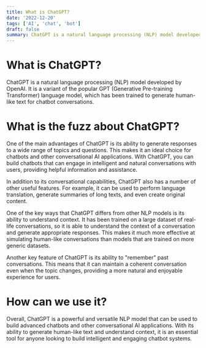 ```yaml
---
title: What is ChatGPT?
date: '2022-12-20'
tags: ['AI', 'chat', 'bot']
draft: false
summary: ChatGPT is a natural language processing (NLP) model developed by OpenAI.
---
```


# What is ChatGPT?

ChatGPT is a natural language processing (NLP) model developed by OpenAI. It is a variant of the popular GPT (Generative Pre-training Transformer) language model, which has been trained to generate human-like text for chatbot conversations.

# What is the fuzz about ChatGPT?

One of the main advantages of ChatGPT is its ability to generate responses to a wide range of topics and questions. This makes it an ideal choice for chatbots and other conversational AI applications. With ChatGPT, you can build chatbots that can engage in intelligent and natural conversations with users, providing helpful information and assistance.

In addition to its conversational capabilities, ChatGPT also has a number of other useful features. For example, it can be used to perform language translation, generate summaries of long texts, and even create original content.

One of the key ways that ChatGPT differs from other NLP models is its ability to understand context. It has been trained on a large dataset of real-life conversations, so it is able to understand the context of a conversation and generate appropriate responses. This makes it much more effective at simulating human-like conversations than models that are trained on more generic datasets.

Another key feature of ChatGPT is its ability to "remember" past conversations. This means that it can maintain a coherent conversation even when the topic changes, providing a more natural and enjoyable experience for users.

# How can we use it?

Overall, ChatGPT is a powerful and versatile NLP model that can be used to build advanced chatbots and other conversational AI applications. With its ability to generate human-like text and understand context, it is an essential tool for anyone looking to build intelligent and engaging chatbot systems.

